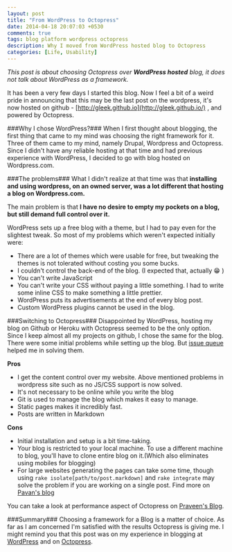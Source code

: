 ```yaml
---
layout: post
title: "From WordPress to Octopress"
date: 2014-04-18 20:07:03 +0530
comments: true
tags: blog platform wordpress octopress
description: Why I moved from WordPress hosted blog to Octopress
categories: [Life, Usability]
---
```

*This post is about choosing Octopress over **WordPress hosted** blog, it does not talk about WordPress as a framework.*

It has been a very few days I started this blog. Now I feel a bit of a weird pride in announcing that this may be the last post on the wordpress, it's now hosted on github - [http://gleek.github.io](http://gleek.github.io/) , and powered by Octopress.

###Why I chose WordPress?###
When I first thought about blogging, the first thing that came to my mind was choosing the right framework for it. Three of them came to my mind, namely Drupal, Wordpress and Octopress. Since I didn't have any reliable hosting at that time and had previous experience with WordPress, I decided to go with blog hosted on Wordpress.com.

###The problems###
What I didn't realize at that time was that **installing and using wordpress, on an owned server, was a lot different that hosting a blog on Wordpress.com.**

The main problem is that **I have no desire to empty my pockets on a blog, but still demand full control over it.**

WordPress sets up a free blog with a theme, but I had to pay even for the slightest tweak. So most of my problems which weren't expected initially were:

- There are a lot of themes which were usable for free, but tweaking the themes is not tolerated without costing you some bucks.
- I couldn't control the back-end of the blog. (I expected that, actually :grin: )
- You can't write JavaScript
- You can't write your CSS without paying a little something. I had to write some inline CSS to make something a little prettier.
- WordPress puts its advertisements at the end of every blog post.
- Custom WordPress plugins cannot be used in the blog.

###Switching to Octopress###
Disappointed by WordPress, hosting my blog on Github or Heroku with Octopress seemed to be the only option. Since I keep almost all my projects on github, I chose the same for the blog. There were some initial problems while setting up the blog. But [issue queue](https://github.com/imathis/octopress/issues) helped me in solving them.

 **Pros**

- I get the content control over my website. Above mentioned problems in wordpress site such as no JS/CSS support is now solved.
- It's not necessary to be online while you write the blog
- Git is used to manage the blog which makes it easy to manage.
- Static pages makes it incredibly fast.
- Posts are written in Markdown

**Cons**

- Initial installation and setup is a bit time-taking.
- Your blog is restricted to your local machine. To use a different machine to blog, you'll have to clone entire blog on it.(Which also eliminates using mobiles for blogging)
- For large websites generating the pages can take some time, though using `rake isolate[path/to/post.markdown]` and `rake integrate` may solve the problem if you are working on a single post. Find more on [Pavan's blog](http://blog.pixelingene.com/2011/09/tips-for-speeding-up-octopress-site-generation/)

You can take a look at performance aspect of Octopress on [Praveen's Blog](http://decodize.com/html/moving-from-wordpress-to-octopress/).

###Summary###
Choosing a framework for a Blog is a matter of choice. As far as I am concerned I'm satisfied with the results Octopress is giving me. I might remind you that this post was on my experience in blogging at [WordPress](http://noobpanic.wordpress.com) and on [Octopress](http://gleek.github.io).
